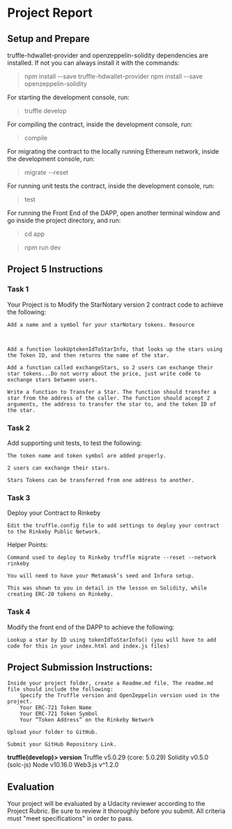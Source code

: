 # Project Report

## Setup and Prepare

truffle-hdwallet-provider and openzeppelin-solidity dependencies are installed. If not you can always install it with the commands:

>    npm install --save truffle-hdwallet-provider
>    npm install --save openzeppelin-solidity

For starting the development console, run:

>    truffle develop

For compiling the contract, inside the development console, run:

>    compile

 For migrating the contract to the locally running Ethereum network, inside the development console, run:

 >   migrate --reset

For running unit tests the contract, inside the development console, run:

>    test

For running the Front End of the DAPP, open another terminal window and go inside the project directory, and run:

>    cd app

>   npm run dev

## Project 5 Instructions

### Task 1

Your Project is to Modify the StarNotary version 2 contract code to achieve the following:

    Add a name and a symbol for your starNotary tokens. Resource

    

    Add a function lookUptokenIdToStarInfo, that looks up the stars using the Token ID, and then returns the name of the star.

    Add a function called exchangeStars, so 2 users can exchange their star tokens...Do not worry about the price, just write code to exchange stars between users.

    Write a function to Transfer a Star. The function should transfer a star from the address of the caller. The function should accept 2 arguments, the address to transfer the star to, and the token ID of the star.

### Task 2

Add supporting unit tests, to test the following:

    The token name and token symbol are added properly.

    2 users can exchange their stars.

    Stars Tokens can be transferred from one address to another.

### Task 3

Deploy your Contract to Rinkeby

    Edit the truffle.config file to add settings to deploy your contract to the Rinkeby Public Network.

Helper Points:

    Command used to deploy to Rinkeby truffle migrate --reset --network rinkeby

    You will need to have your Metamask’s seed and Infura setup.

    This was shown to you in detail in the lesson on Solidity, while creating ERC-20 tokens on Rinkeby.

### Task 4

Modify the front end of the DAPP to achieve the following:

    Lookup a star by ID using tokenIdToStarInfo() (you will have to add code for this in your index.html and index.js files)

## Project Submission Instructions:

    Inside your project folder, create a Readme.md file. The readme.md file should include the following:
        Specify the Truffle version and OpenZeppelin version used in the project.
        Your ERC-721 Token Name
        Your ERC-721 Token Symbol
        Your “Token Address” on the Rinkeby Network

    Upload your folder to GitHub.

    Submit your GitHub Repository Link.

**truffle(develop)> version**
Truffle v5.0.29 (core: 5.0.29)
Solidity v0.5.0 (solc-js)
Node v10.16.0
Web3.js v^1.2.0


## Evaluation

Your project will be evaluated by a Udacity reviewer according to the Project Rubric. Be sure to review it thoroughly before you submit. All criteria must "meet specifications" in order to pass.

